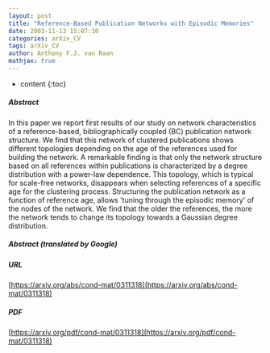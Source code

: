 ```yaml
---
layout: post
title: "Reference-Based Publication Networks with Episodic Memories"
date: 2003-11-13 15:07:10
categories: arXiv_CV
tags: arXiv_CV
author: Anthony F.J. van Raan
mathjax: true
---
```


* content
{:toc}

##### Abstract
In this paper we report first results of our study on network characteristics of a reference-based, bibliographically coupled (BC) publication network structure. We find that this network of clustered publications shows different topologies depending on the age of the references used for building the network. A remarkable finding is that only the network structure based on all references within publications is characterized by a degree distribution with a power-law dependence. This topology, which is typical for scale-free networks, disappears when selecting references of a specific age for the clustering process. Structuring the publication network as a function of reference age, allows 'tuning through the episodic memory' of the nodes of the network. We find that the older the references, the more the network tends to change its topology towards a Gaussian degree distribution.

##### Abstract (translated by Google)


##### URL
[https://arxiv.org/abs/cond-mat/0311318](https://arxiv.org/abs/cond-mat/0311318)

##### PDF
[https://arxiv.org/pdf/cond-mat/0311318](https://arxiv.org/pdf/cond-mat/0311318)

